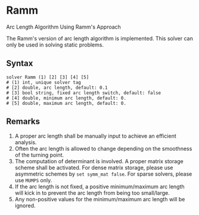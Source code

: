 # Ramm

Arc Length Algorithm Using Ramm's Approach

The Ramm's version of arc length algorithm is implemented. This solver can only be used in solving static problems.

## Syntax

```
solver Ramm (1) [2] [3] [4] [5]
# (1) int, unique solver tag
# [2] double, arc length, default: 0.1
# [3] bool string, fixed arc length switch, default: false
# [4] double, minimum arc length, default: 0.
# [5] double, maximum arc length, default: 0.
```

## Remarks

1. A proper arc length shall be manually input to achieve an efficient analysis.
2. Often the arc length is allowed to change depending on the smoothness of the turning point.
3. The computation of determinant is involved. A proper matrix storage scheme shall be activated. For dense matrix
   storage, please use asymmetric schemes by `set symm_mat false`. For sparse solvers, please use `MUMPS` only.
4. If the arc length is not fixed, a positive minimum/maximum arc length will kick in to prevent the arc length from
   being too small/large.
5. Any non-positive values for the minimum/maximum arc length will be ignored.
